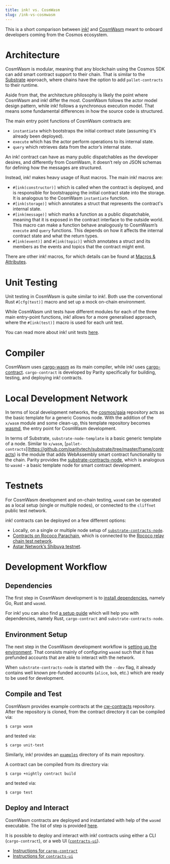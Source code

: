```yaml
---
title: ink! vs. CosmWasm
slug: /ink-vs-cosmwasm
---
```


This is a short comparison between [ink!](https://github.com/paritytech/ink/)
and [CosmWasm](https://github.com/CosmWasm/cosmwasm) meant to onboard
developers coming from the Cosmos ecosystem.

# Architecture

CosmWasm is modular, meaning that any blockchain using the Cosmos SDK can add smart
contract support to their chain. That is similar to the [Substrate](https://substrate.io/)
approach, where chains have the option to add `pallet-contracts` to their runtime.

Aside from that, the architecture philosophy is likely the point where CosmWasm and ink!
differ the most. CosmWasm follows the actor model design pattern, while ink! follows a
synchronous execution model. That means some fundamental differences in how the source
code is structured.

The main entry point functions of CosmWasm contracts are:
- `instantiate` which bootstraps the initial contract state (assuming it's already been
  deployed).
- `execute` which has the actor perform operations to its internal state.
- `query` which retrieves data from the actor’s internal state.

An ink! contract can have as many public dispatchables as the developer desires, and
differently from CosmWasm, it doesn’t rely on JSON schemas for defining how the messages
are structured.

Instead, ink! makes heavy usage of Rust macros. The main ink! macros are:
- `#[ink(constructor)]` which is called when the contract is deployed, and is responsible
  for bootstrapping the initial contract state into the storage. It is analogous to the
  CosmWasm `instantiate` function.
- `#[ink(storage)]` which annotates a struct that represents the contract's internal
  state.
- `#[ink(message)]` which marks a function as a public dispatchable, meaning that it is
  exposed in the contract interface to the outside world. This macro can make a function
  behave analogously to CosmWasm’s `execute` and `query` functions. This depends on how it
  affects the internal contract state and what the return types.
- `#[ink(event)]` and `#[ink(topic)]` which annotates a struct and its members as the
  events and topics that the contract might emit.

There are other ink! macros, for which details can be found at [Macros & Attributes](/macros-attributes).

# Unit Testing

Unit testing in CosmWasm is quite similar to ink!. Both use the conventional Rust
`#[cfg(test)]` macro and set up a mock on-chain environment.

While CosmWasm unit tests have different modules for each of the three main entry-point
functions, ink! allows for a more generalised approach, where the `#[ink(test)]` macro is
used for each unit test.

You can read more about ink! unit tests [here](https://use.ink/basics/contract-testing#unit-tests).

# Compiler

CosmWasm uses [cargo-wasm](https://docs.rs/crate/cargo-wasm/latest) as its main
compiler, while ink! uses [cargo-contract](https://github.com/paritytech/cargo-contract).
`cargo-contract` is developed by Parity specifically for building, testing, and deploying
ink! contracts.

# Local Development Network

In terms of local development networks, the [cosmos/gaia](https://github.com/cosmos/gaia)
repository acts as the basic template for a generic Cosmos node. With the addition of the
`x/wasm` module and some clean-up, this template repository becomes
[wasmd](https://github.com/CosmWasm/wasmd), the entry point for CosmWasm development.

In terms of Substrate, `substrate-node-template` is a basic generic template of a node.
Similar to `x/wasm`, [`pallet-contracts`[(https://github.com/paritytech/substrate/tree/master/frame/contracts)
is the module that adds WebAssembly smart contract functionality to the chain. Parity
provides the [substrate-contracts-node](https://github.com/paritytech/substrate-contracts-node),
which is analogous to `wasmd` - a basic template node for smart contract development.

# Testnets

For CosmWasm development and on-chain testing, `wasmd` can be operated as a local setup
(single or multiple nodes), or connected to the `cliffnet` public test network.

ink! contracts can be deployed on a few different options:
- Locally, on a single or multiple node setup of [`substrate-contracts-node`](https://github.com/paritytech/substrate-contracts-node).
- [Contracts on Rococo Parachain](https://polkadot.js.org/apps/?rpc=wss%3A%2F%2Frococo-contracts-rpc.polkadot.io#/explorer),
  which is connected to the [Rococo relay chain test network](https://polkadot.js.org/apps/?rpc=wss%3A%2F%2Frococo-rpc.polkadot.io#/explorer).
- [Astar Network’s Shibuya testnet](https://docs.astar.network/maintain/collator/shibuya-network/).

# Development Workflow

## Dependencies

The first step in CosmWasm development is to
[install dependencies](https://docs.cosmwasm.com/docs/getting-started/installation),
namely Go, Rust and `wasmd`.

For ink! you can also find [a setup guide](/getting-started/setup) which will help you
with dependencies, namely Rust, `cargo-contract` and `substrate-contracts-node`.

## Environment Setup

The next step in the CosmWasm development workflow is
[setting up the environment](https://docs.cosmwasm.com/docs/getting-started/setting-env).
That consists mainly of configuring `wasmd` such that it has prefunded accounts that are able
to interact with the network.

When `substrate-contracts-node` is started with the `--dev` flag, it already contains well
known pre-funded accounts (`alice`, `bob`, etc.) which are ready to be used for development.

## Compile and Test

CosmWasm provides example contracts at the
[cw-contracts](https://github.com/InterWasm/cw-contracts) repository. After the
repository is cloned, from the contract directory it can be compiled via:
```
$ cargo wasm
```

and tested via:
```
$ cargo unit-test
```

Similarly, ink! provides an
[`examples`](https://github.com/paritytech/ink/tree/master/examples) directory of its
main repository.

A contract can be compiled from its directory via:
``` 
$ cargo +nightly contract build
```

and tested via:
```
$ cargo test
```

## Deploy and Interact

CosmWasm contracts are deployed and instantiated with help of the `wasmd` executable. The
list of step is provided [here](https://docs.cosmwasm.com/docs/getting-started/interact-with-contract).

It is possible to deploy and interact with ink! contracts using either a CLI
(`cargo-contract`), or a web UI ([`contracts-ui`](https://contracts-ui.substrate.io/)).

- [Instructions for `cargo-contract`](https://github.com/paritytech/cargo-contract/blob/master/docs/extrinsics.md)
- [Instructions for `contracts-ui`](/getting-started/deploy-your-contract)
